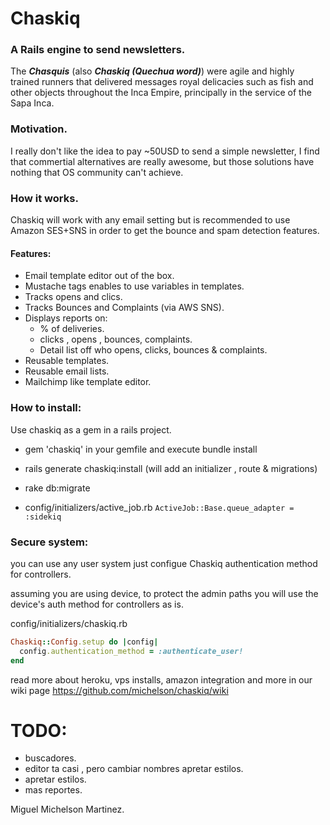 # Chaskiq

### A Rails engine to send newsletters.


<p>The <i><b>Chasquis</b></i> (also <i><b>Chaskiq (Quechua word)</b></i>) were agile and highly trained runners that delivered messages royal delicacies such as fish and other objects throughout the Inca Empire, principally in the service of the Sapa Inca.</p>

### Motivation.

I really don't like the idea to pay ~50USD to send a simple newsletter, I find that commertial alternatives are really awesome, but those solutions have nothing that OS community can't achieve.

### How it works.

Chaskiq will work with any email setting but is recommended to use Amazon SES+SNS in order to get the bounce and spam detection features.

#### Features:

+ Email template editor out of the box.
+ Mustache tags enables to use variables in templates.
+ Tracks opens and clics.
+ Tracks Bounces and Complaints (via AWS SNS).
+ Displays reports on:
  + % of deliveries.
  + clicks , opens , bounces, complaints.
  + Detail list off who opens, clicks, bounces & complaints.
+ Reusable templates.
+ Reusable email lists.
+ Mailchimp like template editor.


### How to install:

Use chaskiq as a gem in a rails project.

+ gem 'chaskiq' in your gemfile and execute bundle install
+ rails generate chaskiq:install (will add an initializer , route & migrations)
+ rake db:migrate

+ config/initializers/active_job.rb
  ```ActiveJob::Base.queue_adapter = :sidekiq```

### Secure system:

you can use any user system just configue Chaskiq authentication method for controllers.

assuming you are using device, to protect the admin paths you will use the device's auth method for controllers as is.

config/initializers/chaskiq.rb

```ruby
Chaskiq::Config.setup do |config|
  config.authentication_method = :authenticate_user!
end
```

read more about heroku, vps installs, amazon integration and more in our wiki page https://github.com/michelson/chaskiq/wiki

# TODO:

+ buscadores.
+ editor ta casi , pero cambiar nombres apretar estilos.
+ apretar estilos.
+ mas reportes.



Miguel Michelson Martinez.